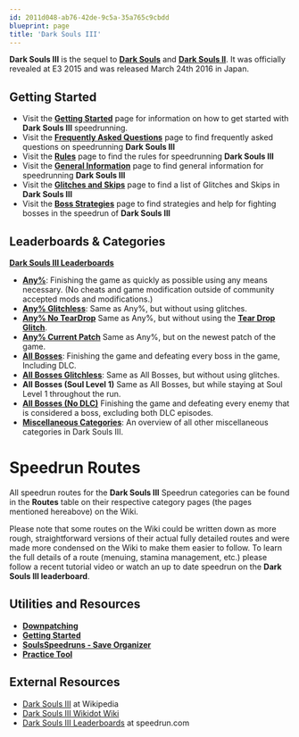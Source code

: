 ```yaml
---
id: 2011d048-ab76-42de-9c5a-35a765c9cbdd
blueprint: page
title: 'Dark Souls III'
---
```

**Dark Souls III** is the sequel to [**Dark Souls**](/darksouls) and [**Dark Souls II**](/darksouls2). It was officially revealed at E3 2015 and was released March 24th 2016 in Japan.

## Getting Started

- Visit the [**Getting Started**](/darksouls3/getting-started) page for information on how to get started with **Dark Souls III** speedrunning.
- Visit the [**Frequently Asked Questions**](/darksouls3/frequently-asked-questions) page to find frequently asked questions on speedrunning **Dark Souls III**
- Visit the [**Rules**](/darksouls3/rules) page to find the rules for speedrunning **Dark Souls III**
- Visit the [**General Information**](/darksouls3/general-information) page to find general information for speedrunning **Dark Souls III**
- Visit the [**Glitches and Skips**](/darksouls3/glitches) page to find a list of Glitches and Skips in **Dark Souls III**
- Visit the [**Boss Strategies**](/darksouls3/boss-strategies) page to find strategies and help for fighting bosses in the speedrun of **Dark Souls III**

## Leaderboards & Categories

[**Dark Souls III Leaderboards**](https://www.speedrun.com/darksouls3)

- [**Any%**](/darksouls3/any): Finishing the game as quickly as possible using any means necessary. (No cheats and game modification outside of community accepted mods and modifications.)
- [**Any% Glitchless**](/darksouls3/any-glitchless): Same as Any%, but without using glitches.
- [**Any% No TearDrop**](/darksouls3/any-no-teardrop) Same as Any%, but without using the [**Tear Drop Glitch**](/darksouls3/teardrop).
- [**Any% Current Patch**](/darksouls3/any-current-patch) Same as Any%, but on the newest patch of the game.
- [**All Bosses**](/darksouls3/all-bosses): Finishing the game and defeating every boss in the game, Including DLC.
- [**All Bosses Glitchless**](/darksouls3/all-bosses-glitchless): Same as All Bosses, but without using glitches.
- **All Bosses (Soul Level 1)** Same as All Bosses, but while staying at Soul Level 1 throughout the run.
- [**All Bosses (No DLC)**](/darksouls3/all-bosses-no-dlc) Finishing the game and defeating every enemy that is considered a boss, excluding both DLC episodes.
- [**Miscellaneous Categories**](/darksouls3/miscellaneous-categories): An overview of all other miscellaneous categories in Dark Souls III.

# Speedrun Routes

All speedrun routes for the **Dark Souls III** Speedrun categories can be found in the **Routes** table on their respective category pages (the pages mentioned hereabove) on the Wiki.

Please note that some routes on the Wiki could be written down as more rough, straightforward versions of their actual fully detailed routes and were made more condensed on the Wiki to make them easier to follow. To learn the full details of a route (menuing, stamina management, etc.) please follow a recent tutorial video or watch an up to date speedrun on the **Dark Souls III leaderboard**.

## Utilities and Resources

- [**Downpatching**](/darksouls3/downpatching)
- [**Getting Started**](/darksouls3/getting-started)
- [**SoulsSpeedruns - Save Organizer**](//github.com/Kahmul/SoulsSpeedruns-Save-Organizer/releases)
- [**Practice Tool**](/darksouls3/practice-tool)

## External Resources

- [Dark Souls III](//en.wikipedia.org/wiki/Dark_Souls_III) at Wikipedia
- [Dark Souls III Wikidot Wiki](//darksouls3.wikidot.com/)
- [Dark Souls III Leaderboards](//www.speedrun.com/darksouls3) at speedrun.com
